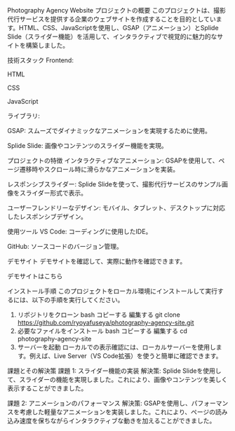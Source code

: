 Photography Agency Website
プロジェクトの概要
このプロジェクトは、撮影代行サービスを提供する企業のウェブサイトを作成することを目的としています。HTML、CSS、JavaScriptを使用し、GSAP（アニメーション）とSplide Slide（スライダー機能）を活用して、インタラクティブで視覚的に魅力的なサイトを構築しました。

技術スタック
Frontend:

HTML

CSS

JavaScript

ライブラリ:

GSAP: スムーズでダイナミックなアニメーションを実現するために使用。

Splide Slide: 画像やコンテンツのスライダー機能を実現。

プロジェクトの特徴
インタラクティブなアニメーション: GSAPを使用して、ページ遷移時やスクロール時に滑らかなアニメーションを実装。

レスポンシブスライダー: Splide Slideを使って、撮影代行サービスのサンプル画像をスライダー形式で表示。

ユーザーフレンドリーなデザイン: モバイル、タブレット、デスクトップに対応したレスポンシブデザイン。

使用ツール
VS Code: コーディングに使用したIDE。

GitHub: ソースコードのバージョン管理。


デモサイト
デモサイトを確認して、実際に動作を確認できます。

デモサイトはこちら

インストール手順
このプロジェクトをローカル環境にインストールして実行するには、以下の手順を実行してください。

1. リポジトリをクローン
bash
コピーする
編集する
git clone https://github.com/ryoyafuseya/photography-agency-site.git
2. 必要なファイルをインストール
bash
コピーする
編集する
cd photography-agency-site
3. サーバーを起動
ローカルでの表示確認には、ローカルサーバーを使用します。例えば、Live Server（VS Code拡張）を使うと簡単に確認できます。

課題とその解決策
課題 1: スライダー機能の実装
解決策: Splide Slideを使用して、スライダーの機能を実現しました。これにより、画像やコンテンツを美しく表示することができました。

課題 2: アニメーションのパフォーマンス
解決策: GSAPを使用し、パフォーマンスを考慮した軽量なアニメーションを実装しました。これにより、ページの読み込み速度を保ちながらインタラクティブな動きを加えることができました。